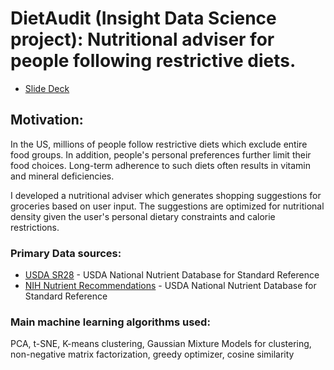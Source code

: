 # DietAudit (Insight Data Science project): Nutritional adviser for people following restrictive diets.

* [Slide Deck](https://docs.google.com/presentation/d/1hOtW9uzhZfo8JJnF5rh6y9LbC6lZDA7wYaOp-Ui0rSg/edit#slide=id.g5cdacf5423_2_0)

## Motivation:
In the US, millions of people follow restrictive diets which exclude entire food groups. In addition, people's personal preferences further limit their food choices. Long-term adherence to such diets often results in vitamin and mineral deficiencies.

I developed a nutritional adviser which generates shopping suggestions for groceries based on user input. The suggestions are optimized for nutritional density given the user's personal dietary constraints and calorie restrictions.

### Primary Data sources:
* [USDA SR28](https://www.ars.usda.gov/northeast-area/beltsville-md-bhnrc/beltsville-human-nutrition-research-center/nutrient-data-laboratory/docs/usda-national-nutrient-database-for-standard-reference/) - USDA National Nutrient Database for Standard Reference
* [NIH Nutrient Recommendations](https://ods.od.nih.gov/Health_Information/Dietary_Reference_Intakes.aspx) - USDA National Nutrient Database for Standard Reference

### Main machine learning algorithms used:
PCA, t-SNE, K-means clustering, Gaussian Mixture Models for clustering, non-negative matrix factorization, greedy optimizer, cosine similarity  
